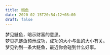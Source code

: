 ```yaml
---
title: 鲢鱼
date: 2020-02-15T20:54:12+08:00
draft: false
---
```


梦见鲢鱼，暗示财富的意思。<br>
梦见抓鲢鱼预示成功，成功的大小与鱼的大小有关。<br>
梦见钓到一条大鲢鱼，最近你会碰到什么好事。<br>
